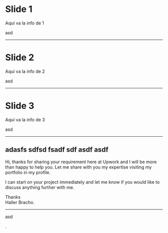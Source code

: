 <h1 id="slide-1">Slide 1</h1>
<p>Aqui va la info de 1</p>
<p>asd</p>
<hr>
<h1 id="slide-2">Slide 2</h1>
<p>Aqui va la info de 2</p>
<p>asd</p>
<hr>
<h1 id="slide-3">Slide 3</h1>
<p>Aqui va la info de 3</p>
<p>asd</p>
<hr>
<h2 id="adasfs-sdfsd-fsadf-sdf-asdf-asdf">adasfs sdfsd fsadf sdf asdf asdf</h2>
<p>Hi, thanks for sharing your requirement here at Upwork and I will be more than happy to help you. Let me share with you my expertise visiting my portfolio in my profile.</p>
<p>I can start on your project immediately and let me know if you would like to discuss anything further with me.</p>
<p>Thanks<br>
Haller Bracho.</p>
<hr>
<p>asd</p>
<p>.</p>

